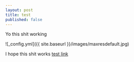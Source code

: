```yaml
---
layout: post
title: test
published: false
---
```


Yo this shit working

![_config.yml]({{ site.baseurl }}/images/maxresdefault.jpg)

I hope this shit works [test link]( https://www.youtube.com/watch?v=mEnhfMRLXnc)
